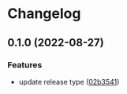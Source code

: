 # Changelog

## 0.1.0 (2022-08-27)


### Features

* update release type ([02b3541](https://github.com/devhalos/nihil-infra/commit/02b35419c501c575da8e933c8897958306ab7ee1))
